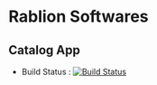 # Rablion Softwares

## Catalog App

- Build Status : [![Build Status](https://img.shields.io/travis/rasoftwares/catalog/master.svg?label=catalog)](https://travis-ci.org/rasoftwares/catalog)
